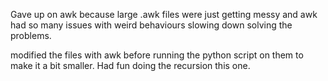 Gave up on awk because large .awk files were just getting messy and awk had so many issues with weird behaviours slowing down solving the problems.

modified the files with awk before running the python script on them to make it a bit smaller. Had fun doing the recursion this one.
